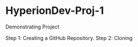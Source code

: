 # HyperionDev-Proj-1
Demonstrating Project

Step 1: Creating a GitHub Repository.
Step 2: Cloning 

